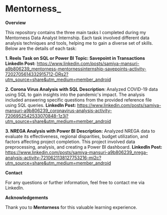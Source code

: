 # Mentorness_

**Overview**

This repository contains the three main tasks I completed during my Mentorness Data Analyst Internship. Each task involved different data analysis techniques and tools, helping me to gain a diverse set of skills. Below are the details of each task:

**1. Reels Task on SQL or Power BI**
**Topic: Savepoint in Transactions**
**LinkedIn Post:** https://www.linkedin.com/posts/samiya-mansuri-a9b806239_mentorness-mentornessinternship-savepoints-activity-7202705614332915712-DRs2?utm_source=share&utm_medium=member_android

**2. Corona Virus Analysis with SQL**
**Description**: Analyzed COVID-19 data using SQL to gain insights into the pandemic's impact. The analysis included answering specific questions from the provided reference file using SQL queries.
**LinkedIn Post:** https://www.linkedin.com/posts/samiya-mansuri-a9b806239_coronavirus-analysis-activity-7206952542533070848-1z3i?utm_source=share&utm_medium=member_android

**3. NREGA Analysis with Power BI**
**Description:** Analyzed NREGA data to evaluate its effectiveness, regional disparities, budget utilization, and factors affecting project completion. This project involved data preprocessing, analysis, and creating a Power BI dashboard.
**LinkedIn Post:** https://www.linkedin.com/posts/samiya-mansuri-a9b806239_nrega-analysis-activity-7210621138127753216-mi2c?utm_source=share&utm_medium=member_android

**Contact**

For any questions or further information, feel free to contact me via LinkedIn.

**Acknowledgements**

Thank you to **Mentorness** for this valuable learning experience.
